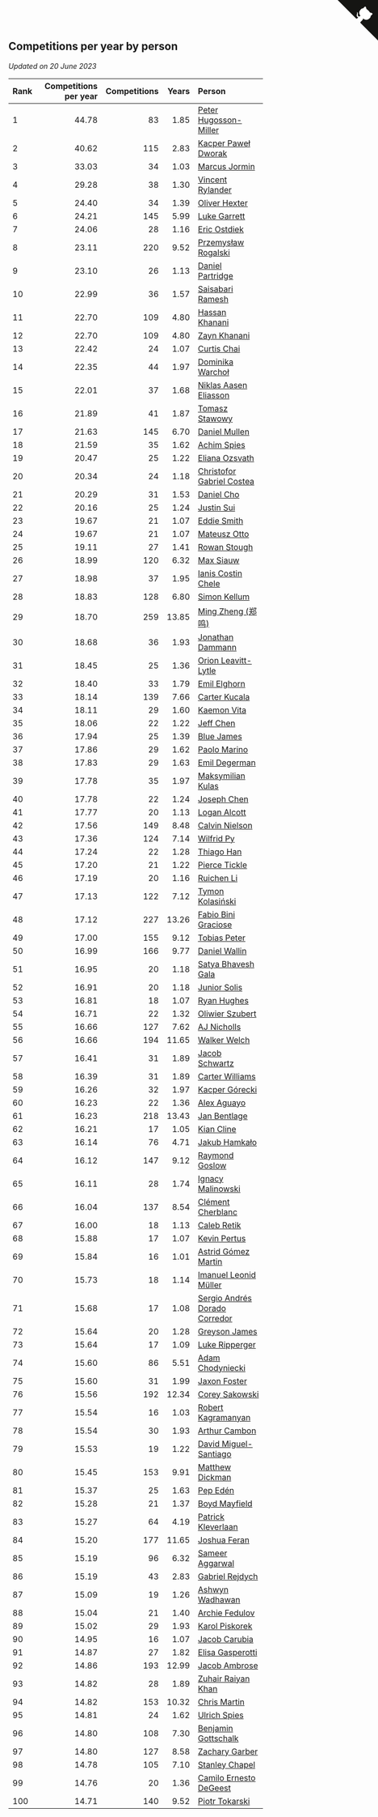 ## Competitions per year by person

*Updated on 20 June 2023*

| Rank | Competitions per year | Competitions | Years | Person |
| :--- | ---: | ---: | ---: | :--- |
| 1 | 44.78 | 83 | 1.85 | [Peter Hugosson-Miller](https://www.worldcubeassociation.org/persons/2021HUGO01) |
| 2 | 40.62 | 115 | 2.83 | [Kacper Paweł Dworak](https://www.worldcubeassociation.org/persons/2020DWOR01) |
| 3 | 33.03 | 34 | 1.03 | [Marcus Jormin](https://www.worldcubeassociation.org/persons/2022JORM01) |
| 4 | 29.28 | 38 | 1.30 | [Vincent Rylander](https://www.worldcubeassociation.org/persons/2022RYLA01) |
| 5 | 24.40 | 34 | 1.39 | [Oliver Hexter](https://www.worldcubeassociation.org/persons/2022HEXT01) |
| 6 | 24.21 | 145 | 5.99 | [Luke Garrett](https://www.worldcubeassociation.org/persons/2017GARR05) |
| 7 | 24.06 | 28 | 1.16 | [Eric Ostdiek](https://www.worldcubeassociation.org/persons/2022OSTD01) |
| 8 | 23.11 | 220 | 9.52 | [Przemysław Rogalski](https://www.worldcubeassociation.org/persons/2013ROGA02) |
| 9 | 23.10 | 26 | 1.13 | [Daniel Partridge](https://www.worldcubeassociation.org/persons/2022PART02) |
| 10 | 22.99 | 36 | 1.57 | [Saisabari Ramesh](https://www.worldcubeassociation.org/persons/2021RAME01) |
| 11 | 22.70 | 109 | 4.80 | [Hassan Khanani](https://www.worldcubeassociation.org/persons/2018KHAN26) |
| 12 | 22.70 | 109 | 4.80 | [Zayn Khanani](https://www.worldcubeassociation.org/persons/2018KHAN28) |
| 13 | 22.42 | 24 | 1.07 | [Curtis Chai](https://www.worldcubeassociation.org/persons/2022CHAI02) |
| 14 | 22.35 | 44 | 1.97 | [Dominika Warchoł](https://www.worldcubeassociation.org/persons/2021WARC01) |
| 15 | 22.01 | 37 | 1.68 | [Niklas Aasen Eliasson](https://www.worldcubeassociation.org/persons/2021ELIA01) |
| 16 | 21.89 | 41 | 1.87 | [Tomasz Stawowy](https://www.worldcubeassociation.org/persons/2021STAW01) |
| 17 | 21.63 | 145 | 6.70 | [Daniel Mullen](https://www.worldcubeassociation.org/persons/2016MULL04) |
| 18 | 21.59 | 35 | 1.62 | [Achim Spies](https://www.worldcubeassociation.org/persons/2021SPIE01) |
| 19 | 20.47 | 25 | 1.22 | [Eliana Ozsvath](https://www.worldcubeassociation.org/persons/2022OZSV01) |
| 20 | 20.34 | 24 | 1.18 | [Christofor Gabriel Costea](https://www.worldcubeassociation.org/persons/2022COST03) |
| 21 | 20.29 | 31 | 1.53 | [Daniel Cho](https://www.worldcubeassociation.org/persons/2021CHOD01) |
| 22 | 20.16 | 25 | 1.24 | [Justin Sui](https://www.worldcubeassociation.org/persons/2022SUIJ01) |
| 23 | 19.67 | 21 | 1.07 | [Eddie Smith](https://www.worldcubeassociation.org/persons/2022SMIT20) |
| 24 | 19.67 | 21 | 1.07 | [Mateusz Otto](https://www.worldcubeassociation.org/persons/2022OTTO01) |
| 25 | 19.11 | 27 | 1.41 | [Rowan Stough](https://www.worldcubeassociation.org/persons/2022STOU01) |
| 26 | 18.99 | 120 | 6.32 | [Max Siauw](https://www.worldcubeassociation.org/persons/2017SIAU02) |
| 27 | 18.98 | 37 | 1.95 | [Ianis Costin Chele](https://www.worldcubeassociation.org/persons/2021CHEL01) |
| 28 | 18.83 | 128 | 6.80 | [Simon Kellum](https://www.worldcubeassociation.org/persons/2016KELL12) |
| 29 | 18.70 | 259 | 13.85 | [Ming Zheng (郑鸣)](https://www.worldcubeassociation.org/persons/2009ZHEN11) |
| 30 | 18.68 | 36 | 1.93 | [Jonathan Dammann](https://www.worldcubeassociation.org/persons/2021DAMM01) |
| 31 | 18.45 | 25 | 1.36 | [Orion Leavitt-Lytle](https://www.worldcubeassociation.org/persons/2022LEAV01) |
| 32 | 18.40 | 33 | 1.79 | [Emil Elghorn](https://www.worldcubeassociation.org/persons/2021ELGH01) |
| 33 | 18.14 | 139 | 7.66 | [Carter Kucala](https://www.worldcubeassociation.org/persons/2015KUCA01) |
| 34 | 18.11 | 29 | 1.60 | [Kaemon Vita](https://www.worldcubeassociation.org/persons/2021VITA01) |
| 35 | 18.06 | 22 | 1.22 | [Jeff Chen](https://www.worldcubeassociation.org/persons/2022CHEN19) |
| 36 | 17.94 | 25 | 1.39 | [Blue James](https://www.worldcubeassociation.org/persons/2022JAME01) |
| 37 | 17.86 | 29 | 1.62 | [Paolo Marino](https://www.worldcubeassociation.org/persons/2021MARI04) |
| 38 | 17.83 | 29 | 1.63 | [Emil Degerman](https://www.worldcubeassociation.org/persons/2021DEGE01) |
| 39 | 17.78 | 35 | 1.97 | [Maksymilian Kulas](https://www.worldcubeassociation.org/persons/2021KULA02) |
| 40 | 17.78 | 22 | 1.24 | [Joseph Chen](https://www.worldcubeassociation.org/persons/2022CHEN16) |
| 41 | 17.77 | 20 | 1.13 | [Logan Alcott](https://www.worldcubeassociation.org/persons/2022ALCO02) |
| 42 | 17.56 | 149 | 8.48 | [Calvin Nielson](https://www.worldcubeassociation.org/persons/2014NIEL03) |
| 43 | 17.36 | 124 | 7.14 | [Wilfrid Py](https://www.worldcubeassociation.org/persons/2016PYWI01) |
| 44 | 17.24 | 22 | 1.28 | [Thiago Han](https://www.worldcubeassociation.org/persons/2022HANT01) |
| 45 | 17.20 | 21 | 1.22 | [Pierce Tickle](https://www.worldcubeassociation.org/persons/2022TICK01) |
| 46 | 17.19 | 20 | 1.16 | [Ruichen Li](https://www.worldcubeassociation.org/persons/2022LIRU02) |
| 47 | 17.13 | 122 | 7.12 | [Tymon Kolasiński](https://www.worldcubeassociation.org/persons/2016KOLA02) |
| 48 | 17.12 | 227 | 13.26 | [Fabio Bini Graciose](https://www.worldcubeassociation.org/persons/2010GRAC02) |
| 49 | 17.00 | 155 | 9.12 | [Tobias Peter](https://www.worldcubeassociation.org/persons/2014PETE03) |
| 50 | 16.99 | 166 | 9.77 | [Daniel Wallin](https://www.worldcubeassociation.org/persons/2013WALL03) |
| 51 | 16.95 | 20 | 1.18 | [Satya Bhavesh Gala](https://www.worldcubeassociation.org/persons/2022GALA03) |
| 52 | 16.91 | 20 | 1.18 | [Junior Solis](https://www.worldcubeassociation.org/persons/2022SOLI03) |
| 53 | 16.81 | 18 | 1.07 | [Ryan Hughes](https://www.worldcubeassociation.org/persons/2022HUGH04) |
| 54 | 16.71 | 22 | 1.32 | [Oliwier Szubert](https://www.worldcubeassociation.org/persons/2022SZUB01) |
| 55 | 16.66 | 127 | 7.62 | [AJ Nicholls](https://www.worldcubeassociation.org/persons/2015NICH04) |
| 56 | 16.66 | 194 | 11.65 | [Walker Welch](https://www.worldcubeassociation.org/persons/2011WELC01) |
| 57 | 16.41 | 31 | 1.89 | [Jacob Schwartz](https://www.worldcubeassociation.org/persons/2021SCHW01) |
| 58 | 16.39 | 31 | 1.89 | [Carter Williams](https://www.worldcubeassociation.org/persons/2021WILL06) |
| 59 | 16.26 | 32 | 1.97 | [Kacper Górecki](https://www.worldcubeassociation.org/persons/2021GORE01) |
| 60 | 16.23 | 22 | 1.36 | [Alex Aguayo](https://www.worldcubeassociation.org/persons/2022AGUA01) |
| 61 | 16.23 | 218 | 13.43 | [Jan Bentlage](https://www.worldcubeassociation.org/persons/2010BENT01) |
| 62 | 16.21 | 17 | 1.05 | [Kian Cline](https://www.worldcubeassociation.org/persons/2022CLIN01) |
| 63 | 16.14 | 76 | 4.71 | [Jakub Hamkało](https://www.worldcubeassociation.org/persons/2018HAMK01) |
| 64 | 16.12 | 147 | 9.12 | [Raymond Goslow](https://www.worldcubeassociation.org/persons/2014GOSL01) |
| 65 | 16.11 | 28 | 1.74 | [Ignacy Malinowski](https://www.worldcubeassociation.org/persons/2021MALI02) |
| 66 | 16.04 | 137 | 8.54 | [Clément Cherblanc](https://www.worldcubeassociation.org/persons/2014CHER05) |
| 67 | 16.00 | 18 | 1.13 | [Caleb Retik](https://www.worldcubeassociation.org/persons/2022RETI01) |
| 68 | 15.88 | 17 | 1.07 | [Kevin Pertus](https://www.worldcubeassociation.org/persons/2022PERT01) |
| 69 | 15.84 | 16 | 1.01 | [Astrid Gómez Martin](https://www.worldcubeassociation.org/persons/2022MART26) |
| 70 | 15.73 | 18 | 1.14 | [Imanuel Leonid Müller](https://www.worldcubeassociation.org/persons/2022MULL02) |
| 71 | 15.68 | 17 | 1.08 | [Sergio Andrés Dorado Corredor](https://www.worldcubeassociation.org/persons/2022CORR05) |
| 72 | 15.64 | 20 | 1.28 | [Greyson James](https://www.worldcubeassociation.org/persons/2022JAME02) |
| 73 | 15.64 | 17 | 1.09 | [Luke Ripperger](https://www.worldcubeassociation.org/persons/2022RIPP01) |
| 74 | 15.60 | 86 | 5.51 | [Adam Chodyniecki](https://www.worldcubeassociation.org/persons/2017CHOD02) |
| 75 | 15.60 | 31 | 1.99 | [Jaxon Foster](https://www.worldcubeassociation.org/persons/2021FOST01) |
| 76 | 15.56 | 192 | 12.34 | [Corey Sakowski](https://www.worldcubeassociation.org/persons/2011SAKO01) |
| 77 | 15.54 | 16 | 1.03 | [Robert Kagramanyan](https://www.worldcubeassociation.org/persons/2022KAGR01) |
| 78 | 15.54 | 30 | 1.93 | [Arthur Cambon](https://www.worldcubeassociation.org/persons/2021CAMB01) |
| 79 | 15.53 | 19 | 1.22 | [David Miguel-Santiago](https://www.worldcubeassociation.org/persons/2022MIGU02) |
| 80 | 15.45 | 153 | 9.91 | [Matthew Dickman](https://www.worldcubeassociation.org/persons/2013DICK01) |
| 81 | 15.37 | 25 | 1.63 | [Pep Edén](https://www.worldcubeassociation.org/persons/2021EDEN01) |
| 82 | 15.28 | 21 | 1.37 | [Boyd Mayfield](https://www.worldcubeassociation.org/persons/2022MAYF01) |
| 83 | 15.27 | 64 | 4.19 | [Patrick Kleverlaan](https://www.worldcubeassociation.org/persons/2019KLEV01) |
| 84 | 15.20 | 177 | 11.65 | [Joshua Feran](https://www.worldcubeassociation.org/persons/2011FERA01) |
| 85 | 15.19 | 96 | 6.32 | [Sameer Aggarwal](https://www.worldcubeassociation.org/persons/2017AGGA01) |
| 86 | 15.19 | 43 | 2.83 | [Gabriel Rejdych](https://www.worldcubeassociation.org/persons/2020REJD01) |
| 87 | 15.09 | 19 | 1.26 | [Ashwyn Wadhawan](https://www.worldcubeassociation.org/persons/2022WADH02) |
| 88 | 15.04 | 21 | 1.40 | [Archie Fedulov](https://www.worldcubeassociation.org/persons/2022FEDU01) |
| 89 | 15.02 | 29 | 1.93 | [Karol Piskorek](https://www.worldcubeassociation.org/persons/2021PISK01) |
| 90 | 14.95 | 16 | 1.07 | [Jacob Carubia](https://www.worldcubeassociation.org/persons/2022CARU02) |
| 91 | 14.87 | 27 | 1.82 | [Elisa Gasperotti](https://www.worldcubeassociation.org/persons/2021GASP01) |
| 92 | 14.86 | 193 | 12.99 | [Jacob Ambrose](https://www.worldcubeassociation.org/persons/2010AMBR01) |
| 93 | 14.82 | 28 | 1.89 | [Zuhair Raiyan Khan](https://www.worldcubeassociation.org/persons/2021KHAN05) |
| 94 | 14.82 | 153 | 10.32 | [Chris Martin](https://www.worldcubeassociation.org/persons/2013MART03) |
| 95 | 14.81 | 24 | 1.62 | [Ulrich Spies](https://www.worldcubeassociation.org/persons/2021SPIE02) |
| 96 | 14.80 | 108 | 7.30 | [Benjamin Gottschalk](https://www.worldcubeassociation.org/persons/2016GOTT01) |
| 97 | 14.80 | 127 | 8.58 | [Zachary Garber](https://www.worldcubeassociation.org/persons/2014GARB01) |
| 98 | 14.78 | 105 | 7.10 | [Stanley Chapel](https://www.worldcubeassociation.org/persons/2016CHAP04) |
| 99 | 14.76 | 20 | 1.36 | [Camilo Ernesto DeGeest](https://www.worldcubeassociation.org/persons/2022DEGE01) |
| 100 | 14.71 | 140 | 9.52 | [Piotr Tokarski](https://www.worldcubeassociation.org/persons/2013TOKA01) |


<a href="https://github.com/JustinTimeCuber/wca_statistics" class="github-corner" aria-label="View source on Github"><svg width="80" height="80" viewBox="0 0 250 250" style="fill:#151513; color:#fff; position: absolute; top: 0; border: 0; right: 0;" aria-hidden="true"><path d="M0,0 L115,115 L130,115 L142,142 L250,250 L250,0 Z"></path><path d="M128.3,109.0 C113.8,99.7 119.0,89.6 119.0,89.6 C122.0,82.7 120.5,78.6 120.5,78.6 C119.2,72.0 123.4,76.3 123.4,76.3 C127.3,80.9 125.5,87.3 125.5,87.3 C122.9,97.6 130.6,101.9 134.4,103.2" fill="currentColor" style="transform-origin: 130px 106px;" class="octo-arm"></path><path d="M115.0,115.0 C114.9,115.1 118.7,116.5 119.8,115.4 L133.7,101.6 C136.9,99.2 139.9,98.4 142.2,98.6 C133.8,88.0 127.5,74.4 143.8,58.0 C148.5,53.4 154.0,51.2 159.7,51.0 C160.3,49.4 163.2,43.6 171.4,40.1 C171.4,40.1 176.1,42.5 178.8,56.2 C183.1,58.6 187.2,61.8 190.9,65.4 C194.5,69.0 197.7,73.2 200.1,77.6 C213.8,80.2 216.3,84.9 216.3,84.9 C212.7,93.1 206.9,96.0 205.4,96.6 C205.1,102.4 203.0,107.8 198.3,112.5 C181.9,128.9 168.3,122.5 157.7,114.1 C157.9,116.9 156.7,120.9 152.7,124.9 L141.0,136.5 C139.8,137.7 141.6,141.9 141.8,141.8 Z" fill="currentColor" class="octo-body"></path></svg></a><style>.github-corner:hover .octo-arm{animation:octocat-wave 560ms ease-in-out}@keyframes octocat-wave{0%,100%{transform:rotate(0)}20%,60%{transform:rotate(-25deg)}40%,80%{transform:rotate(10deg)}}@media (max-width:500px){.github-corner:hover .octo-arm{animation:none}.github-corner .octo-arm{animation:octocat-wave 560ms ease-in-out}}</style>
